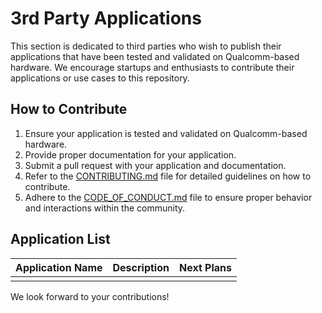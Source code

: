 # 3rd Party Applications

This section is dedicated to third parties who wish to publish their applications that have been tested and validated on Qualcomm-based hardware. We encourage startups and enthusiasts to contribute their applications or use cases to this repository.

## How to Contribute

1. Ensure your application is tested and validated on Qualcomm-based hardware.
2. Provide proper documentation for your application.
3. Submit a pull request with your application and documentation.
4. Refer to the [CONTRIBUTING.md](../CONTRIBUTING.md) file for detailed guidelines on how to contribute.
5. Adhere to the [CODE_OF_CONDUCT.md](../CODE_OF_CONDUCT.md) file to ensure proper behavior and interactions within the community.

## Application List

| Application Name | Description | Next Plans |
|------------------|-------------|------------|
|                  |             |            |

We look forward to your contributions!
